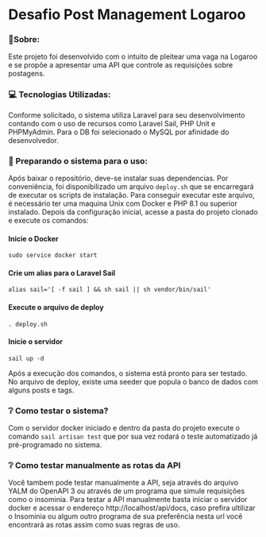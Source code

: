 # Desafio Post Management Logaroo


### 📝Sobre:
Este projeto foi desenvolvido com o intuito de pleitear uma vaga na Logaroo e se propõe a apresentar uma API que controle as requisições sobre postagens.

### 💻 Tecnologias Utilizadas:
Conforme solicitado, o sistema utiliza Laravel para seu desenvolvimento contando com o uso de recursos como Laravel Sail, PHP Unit e PHPMyAdmin.
Para o DB foi selecionado o MySQL por afinidade do desenvolvedor. 

### 🔧 Preparando o sistema para o uso:
Após baixar o repositório, deve-se instalar suas dependencias. Por conveniência, foi disponibilizado um arquivo ```deploy.sh``` que se encarregará de executar os scripts de instalação. Para conseguir executar este arquivo, é necessário ter uma maquina Unix com Docker e PHP 8.1 ou superior instalado. Depois da configuração inicial, acesse a pasta do projeto clonado e execute os comandos:

 
  #### Inicie o Docker
  ```sudo service docker start```

  #### Crie um alias para o Laravel Sail
  ```alias sail='[ -f sail ] && sh sail || sh vendor/bin/sail'```

  #### Execute o arquivo de deploy
  ```. deploy.sh```

  #### Inicie o servidor
  ```sail up -d```


Após a execução dos comandos, o sistema está pronto para ser testado. No arquivo de deploy, existe uma seeder que popula o banco de dados com alguns posts e tags.

### ❔ Como testar o sistema?
Com o servidor docker iniciado e dentro da pasta do projeto execute o comando ```sail artisan test``` que por sua vez rodará o teste automatizado já pré-programado no sistema.

### ❔ Como testar manualmente as rotas da API
Você tambem pode testar manualmente a API, seja através do arquivo YALM do OpenAPI 3 ou através de um programa que simule requisições como o insominia.
Para testar a API manualmente basta iniciar o servidor docker e acessar o endereço http://localhost/api/docs, caso prefira ultilizar o Insominia ou algum outro programa de sua preferência nesta url você encontrará as rotas assim como suas regras de uso.